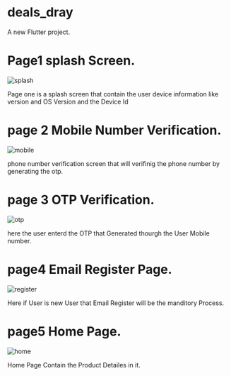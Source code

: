 # deals_dray

A new Flutter project.

# Page1 splash Screen.
![splash](https://github.com/user-attachments/assets/7143daa2-d95b-4b86-a67e-e83b3a56ed7d)

Page one is a splash screen that contain the user device information like version and OS Version and the Device Id 

# page 2 Mobile Number Verification.
![mobile](https://github.com/user-attachments/assets/20bad976-6a65-4a05-b0d2-bac943e22b3c)

phone number verification screen that will verifinig the phone number by generating the otp.

# page 3 OTP Verification.
![otp](https://github.com/user-attachments/assets/0a289830-bbdc-4c45-8935-85a4fec28bbf)

here the user enterd the OTP that Generated thourgh the User Mobile number.

# page4 Email Register Page.
![register](https://github.com/user-attachments/assets/00abe0a8-09f9-417a-81dd-e6a563c0bf90)

Here if User is new User that Email Register will be the manditory Process.

# page5 Home Page.
![home](https://github.com/user-attachments/assets/e67604c3-b84f-410c-bb5c-f23ca2a5cd00)

Home Page Contain the Product Detailes in it.
